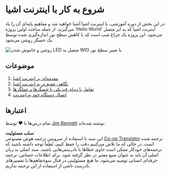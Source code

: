 <!--
CO_OP_TRANSLATOR_METADATA:
{
  "original_hash": "e2b1b891b08ef7633d285547fbe73290",
  "translation_date": "2025-08-25T21:54:04+00:00",
  "source_file": "1-getting-started/README.md",
  "language_code": "fa"
}
-->
# شروع به کار با اینترنت اشیا

در این بخش از دوره آموزشی، با اینترنت اشیا آشنا خواهید شد و مفاهیم پایه‌ای آن را یاد می‌گیرید، از جمله ساخت اولین پروژه 'Hello World' اینترنت اشیا که به ابر متصل می‌شود. این پروژه یک چراغ شب است که با کاهش سطح نور اندازه‌گیری شده توسط یک حسگر روشن می‌شود.

![روشن و خاموش شدن LED متصل به WIO با تغییر سطح نور](../../../images/wio-running-assignment-1-1.gif)

## موضوعات

1. [مقدمه‌ای بر اینترنت اشیا](lessons/1-introduction-to-iot/README.md)  
1. [نگاهی عمیق‌تر به اینترنت اشیا](lessons/2-deeper-dive/README.md)  
1. [تعامل با دنیای فیزیکی با حسگرها و عملگرها](lessons/3-sensors-and-actuators/README.md)  
1. [اتصال دستگاه خود به اینترنت](lessons/4-connect-internet/README.md)  

## اعتبارها

تمام درس‌ها با ♥️ توسط [Jim Bennett](https://GitHub.com/JimBobBennett) نوشته شده‌اند.

**سلب مسئولیت**:  
این سند با استفاده از سرویس ترجمه هوش مصنوعی [Co-op Translator](https://github.com/Azure/co-op-translator) ترجمه شده است. در حالی که ما تلاش می‌کنیم دقت را حفظ کنیم، لطفاً توجه داشته باشید که ترجمه‌های خودکار ممکن است حاوی خطاها یا نادرستی‌هایی باشند. سند اصلی به زبان اصلی آن باید به عنوان منبع معتبر در نظر گرفته شود. برای اطلاعات حساس، ترجمه حرفه‌ای انسانی توصیه می‌شود. ما هیچ مسئولیتی در قبال سوءتفاهم‌ها یا تفسیرهای نادرست ناشی از استفاده از این ترجمه نداریم.